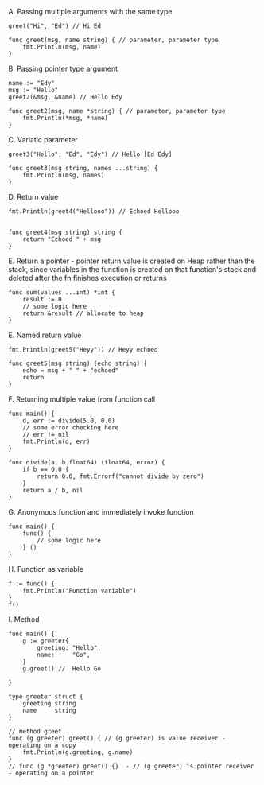 A. Passing multiple arguments with the same type
```
greet("Hi", "Ed") // Hi Ed

func greet(msg, name string) { // parameter, parameter type
	fmt.Println(msg, name)
}
```

B. Passing pointer type argument
```
name := "Edy"
msg := "Hello"
greet2(&msg, &name) // Hello Edy

func greet2(msg, name *string) { // parameter, parameter type
	fmt.Println(*msg, *name)
}
```

C. Variatic parameter
```
greet3("Hello", "Ed", "Edy") // Hello [Ed Edy]

func greet3(msg string, names ...string) {
	fmt.Println(msg, names)
}

```

D. Return value
```
fmt.Println(greet4("Hellooo")) // Echoed Hellooo


func greet4(msg string) string {
	return "Echoed " + msg
}
```

E. Return a pointer - pointer return value is created on Heap rather than the stack,
since variables in the function is created on that function's stack
and deleted after the fn finishes execution  or  returns
```
func sum(values ...int) *int {
	result := 0
	// some logic here
	return &result // allocate to heap 
}
```

E. Named return value
```
fmt.Println(greet5("Heyy")) // Heyy echoed

func greet5(msg string) (echo string) {
	echo = msg + " " + "echoed"
	return
}
```

F. Returning multiple value from function call
```
func main() {
	d, err := divide(5.0, 0.0)
	// some error checking here
	// err != nil
	fmt.Println(d, err)
}

func divide(a, b float64) (float64, error) {
	if b == 0.0 {
		return 0.0, fmt.Errorf("cannot divide by zero")
	}
	return a / b, nil
}
```

G. Anonymous function and immediately invoke function
```
func main() {
	func() {
		// some logic here
	} ()
}
```

H. Function as variable
```
f := func() {
	fmt.Println("Function variable")
}
f()
```

I. Method
```
func main() {
	g := greeter{
		greeting: "Hello",
		name:     "Go",
	}
	g.greet() //  Hello Go

}

type greeter struct {
	greeting string
	name     string
}

// method greet
func (g greeter) greet() { // (g greeter) is value receiver - operating on a copy
	fmt.Println(g.greeting, g.name)
}
// func (g *greeter) greet() {}  - // (g greeter) is pointer receiver - operating on a pointer
```